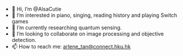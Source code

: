 - 👋 Hi, I’m @AlsaCutie
- 👀 I’m interested in piano, singing, reading history and playing Switch games
- 🌱 I’m currently researching quantum sensing.
- 💞️ I’m looking to collaborate on image processing and objective detection.
- 📫 How to reach me: arlene_tan@connect.hku.hk

<!---
AlsaCutie is a ✨ special ✨ repository because its `README.md` (this file) appears on your GitHub profile.
You can click the Preview link to take a look at your changes.
--->

